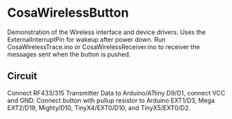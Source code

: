 CosaWirelessButton
==================
Demonstration of the Wireless interface and device drivers. Uses the
ExternalInterruptPin for wakeup after power down. Run
CosaWirelessTrace.ino or CosaWirelessReceiver.ino to receiver the 
messages sent when the button is pushed. 

Circuit
-------
Connect RF433/315 Transmitter Data to Arduino/ATtiny D9/D1, 
connect VCC and GND. Connect button with pullup resistor to 
Arduino EXT1/D3, Mega EXT2/D19, Mighty/D10, TinyX4/EXT0/D10, and 
TinyX5/EXT0/D2.

